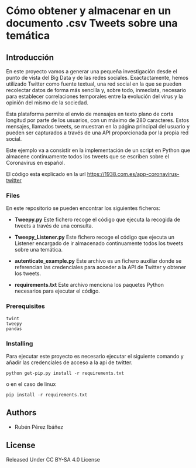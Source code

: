 # Cómo obtener y almacenar en un documento .csv Tweets sobre una temática


## Introducción

En este proyecto vamos a generar una pequeña investigación desde el punto de vista del Big Data y de las redes sociales. Exactactamente, hemos utilizado Twitter como fuente textual, una red social en la que se pueden recolectar datos de forma más sencilla y, sobre todo, inmediata, necesario para establecer correlaciones temporales entre la evolución del virus y la opinión del mismo  de la sociedad.

Esta plataforma permite el envío de mensajes en texto plano de corta longitud por parte de los usuarios, con un máximo de 280 caracteres. Estos mensajes, llamados tweets, se muestran en la página principal del usuario y pueden ser capturados a través de una API proporcionada por la propia red social.

Este ejemplo va a consistir en la implementación de un script en Python que almacene continuamente todos los tweets que se escriben sobre el Coronavirus en español.

El código esta explicado en la url https://1938.com.es/app-coronavirus-twitter

### Files

En este repositorio se pueden encontrar los siguientes ficheros:

* **Tweepy.py** Este fichero recoge el código que ejecuta la recogida de  tweets a través de una consulta.
  
* **Tweepy_Listener.py** Este fichero recoge el código que ejecuta un Listener encargado de ir almacenado continuamente todos los tweets sobre una temática.
  
* **autenticate_example.py**  Este archivo es un fichero auxiliar donde se referencian las credenciales para acceder a la API de Twitter y obtener los tweets.

* **requirements.txt** Este archivo menciona los paquetes Python necesarios para ejecutar el código.

### Prerequisites

```
twint
tweepy
pandas
```

### Installing
Para ejecutar este proyecto es necesario ejecutar el siguiente comando y añadir las credenciales de acceso a la api de twitter. 

```
python get-pip.py install -r requirements.txt
```
o en el caso de linux

```
pip install -r requirements.txt
```

## Authors
* Rubén Pérez Ibáñez

## License
Released Under CC BY-SA 4.0 License

